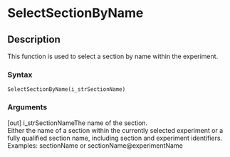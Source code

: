 # SelectSectionByName

## Description

This function is used to select a section by name within the experiment.

### Syntax

```
SelectSectionByName(i_strSectionName)
```

### Arguments

\[out] i\_strSectionNameThe name of the section.\
Either the name of a section within the currently selected experiment or a fully qualified section name, including section and experiment identifiers.\
Examples: sectionName or sectionName@experimentName
